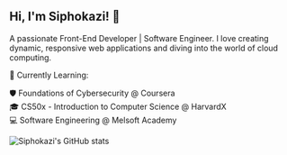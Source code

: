 ## Hi, I'm Siphokazi! 👋
 A passionate Front-End Developer | Software Engineer. I love creating dynamic, responsive web applications and diving into the world of cloud computing.

🌱 Currently Learning:

🛡️ Foundations of Cybersecurity @ Coursera <br>
🎓 CS50x - Introduction to Computer Science @ HarvardX <br>
💻 Software Engineering @ Melsoft Academy<br>

![Siphokazi's GitHub stats](https://github-readme-stats.vercel.app/api?username=naledimuhauli&show_icons=true&theme=radical)


<!--
**naledimuhauli/naledimuhauli** is a ✨ _special_ ✨ repository because its `README.md` (this file) appears on your GitHub profile.

Here are some ideas to get you started:

- 🔭 I’m currently working on ...
- 🌱 I’m currently learning ...
- 👯 I’m looking to collaborate on ...
- 🤔 I’m looking for help with ...
- 💬 Ask me about ...
- 📫 How to reach me: ...
- 😄 Pronouns: ...
- ⚡ Fun fact: ...
-->

